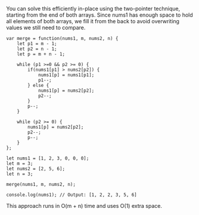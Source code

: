You can solve this efficiently in-place using the two-pointer technique, starting from the end of both arrays. Since nums1 has enough space to hold all elements of both arrays, we fill it from the back to avoid overwriting values we still need to compare.

```
var merge = function(nums1, m, nums2, n) {
    let p1 = m - 1;
    let p2 = n - 1;
    let p = m + n - 1;

    while (p1 >=0 && p2 >= 0) {
        if(nums1[p1] > nums2[p2]) {
            nums1[p] = nums1[p1];
            p1--;
        } else {
            nums1[p] = nums2[p2];
            p2--;
        }
        p--;
    }

    while (p2 >= 0) {
        nums1[p] = nums2[p2];
        p2--;
        p--;
    }
};
```
```
let nums1 = [1, 2, 3, 0, 0, 0];
let m = 3;
let nums2 = [2, 5, 6];
let n = 3;

merge(nums1, m, nums2, n);

console.log(nums1); // Output: [1, 2, 2, 3, 5, 6]
```

This approach runs in O(m + n) time and uses O(1) extra space.
